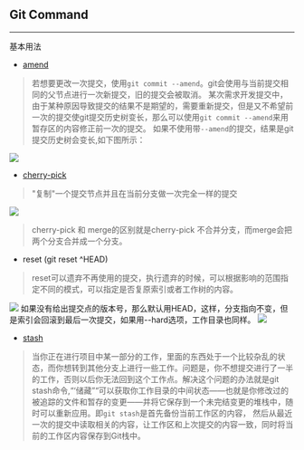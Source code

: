 ## Git Command
---
基本用法



- [amend](https://www.atlassian.com/git/tutorials/rewriting-history)  
> 若想要更改一次提交，使用`git commit --amend`。git会使用与当前提交相同的父节点进行一次新提交，旧的提交会被取消。  某次需求开发提交中，由于某种原因导致提交的结果不是期望的，需要重新提交，但是又不希望前一次的提交使git提交历史树变长，那么可以使用`git commit --amend`来用暂存区的内容修正前一次的提交。 如果不使用带`--amend`的提交，结果是git提交历史树会变长,如下图所示：  

![](https://wac-cdn.atlassian.com/dam/jcr:a4de784b-3572-4d23-8c68-cea9ad4f205f/01.svg?cdnVersion=ht)

- [cherry-pick](http://pinkyjie.com/2014/08/10/git-notes-part-3/)  
> "复制"一个提交节点并且在当前分支做一次完全一样的提交  

![](https://marklodato.github.io/visual-git-guide/cherry-pick.svg)

>cherry-pick 和 merge的区别就是cherry-pick 不合并分支，而merge会把两个分支合并成一个分支。

- reset  (git reset ^HEAD)
> reset可以遗弃不再使用的提交，执行遗弃的时候，可以根据影响的范围指定不同的模式，可以指定是否复原索引或者工作树的内容。

![](https://marklodato.github.io/visual-git-guide/reset-commit.svg)
如果没有给出提交点的版本号，那么默认用HEAD，这样，分支指向不变，但是索引会回滚到最后一次提交，如果用--hard选项，工作目录也同样。
![](https://marklodato.github.io/visual-git-guide/reset.svg)


- [stash](https://git-scm.com/book/en/v1/Git-Tools-Stashing)

> 当你正在进行项目中某一部分的工作，里面的东西处于一个比较杂乱的状态，而你想转到其他分支上进行一些工作。问题是，你不想提交进行了一半的工作，否则以后你无法回到这个工作点。解决这个问题的办法就是git stash命令,“‘储藏”“可以获取你工作目录的中间状态——也就是你修改过的被追踪的文件和暂存的变更——并将它保存到一个未完结变更的堆栈中，随时可以重新应用。即`git stash`是首先备份当前工作区的内容， 然后从最近一次的提交中读取相关的内容，让工作区和上次提交的内容一致，同时将当前的工作区内容保存到Git栈中。
